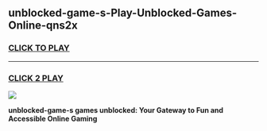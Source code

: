 
## unblocked-game-s-Play-Unblocked-Games-Online-qns2x
<h3>
<a href="https://premium76.site?title=unblocked-game-s&ref=25A">CLICK TO PLAY</a></h3>
<hr>

<h3>
<a href="https://premium76.site?title=unblocked-game-s&ref=25A">CLICK 2 PLAY</a>
  
</h3>

<a href="https://premium76.site?title=unblocked-game-s&ref=25A"><img src="https://clearcache.store/games.png"></a>


**unblocked-game-s games unblocked: Your Gateway to Fun and Accessible Online Gaming**
